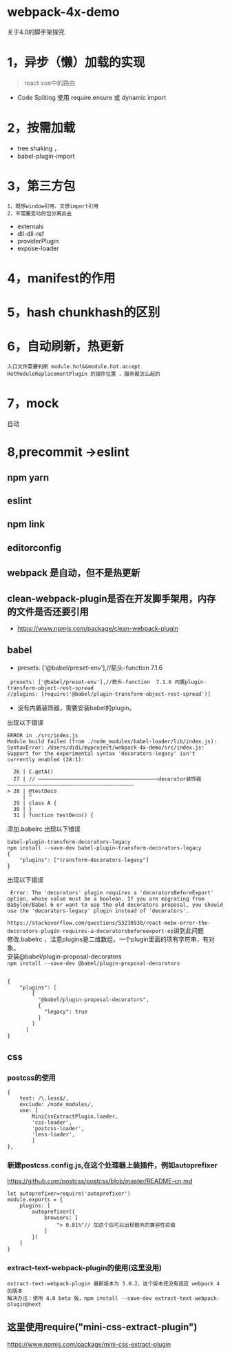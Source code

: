 # webpack-4x-demo
关于4.0的脚手架探究
# 1，异步（懒）加载的实现
> react  vue中的路由
* Code Spliting 使用 require.ensure 或 dynamic import

# 2，按需加载
* tree shaking ，
* babel-plugin-import

# 3，第三方包
    1，既想window引用，又想import引用
    2，不需要变动的包分离出去
* externals   
* dll-dll-ref 
* providerPlugin 
* expose-loader  

# 4，manifest的作用
# 5，hash chunkhash的区别

# 6，自动刷新，热更新
    入口文件需要判断 module.hot&&module.hot.accept
    HotModuleReplacementPlugin 的插件位置 ，服务器怎么起的
# 7，mock 
自动
# 8,precommit  ->eslint

## npm yarn
## eslint
## npm link
## editorconfig
## webpack 是自动，但不是热更新
## clean-webpack-plugin是否在开发脚手架用，内存的文件是否还要引用
 
* https://www.npmjs.com/package/clean-webpack-plugin
## babel
* presets: ['@babel/preset-env'],//箭头-function  7.1.6 
```
 presets: ['@babel/preset-env'],//箭头-function  7.1.6 内置plugin-transform-object-rest-spread
//plugins: [require('@babel/plugin-transform-object-rest-spread')]
```
* 没有内置装饰器，需要安装babel的plugin。



出现以下错误
```
ERROR in ./src/index.js
Module build failed (from ./node_modules/babel-loader/lib/index.js):
SyntaxError: /Users/didi/myproject/webpack-4x-demo/src/index.js: Support for the experimental syntax 'decorators-legacy' isn't currently enabled (28:1):

  26 | C.getA()
  27 | // ———————————————————————————————————————decorator装饰器—————————————————————————————————————————
> 28 | @testDeco
     | ^
  29 | class A {
  30 | }
  31 | function testDeco() { 
```

添加.babelrc 出现以下错误
```
babel-plugin-transform-decorators-legacy
npm install --save-dev babel-plugin-transform-decorators-legacy
{
    "plugins": ["transform-decorators-legacy"]
}
```
出现以下错误
```
 Error: The 'decorators' plugin requires a 'decoratorsBeforeExport' option, whose value must be a boolean. If you are migrating from Babylon/Babel 6 or want to use the old decorators proposal, you should use the 'decorators-legacy' plugin instead of 'decorators'.
 ```
 `https://stackoverflow.com/questions/53230930/react-mobx-error-the-decorators-plugin-requires-a-decoratorsbeforeexport-op`讲到此问题<br/>
 修改.babelrc ，注意plugins是二维数组，一个plugin里面的项有字符串，有对象。<br/>
 安装@babel/plugin-proposal-decorators<br/>
 `npm install --save-dev @babel/plugin-proposal-decorators`
```

{
    "plugins": [
        [
          "@babel/plugin-proposal-decorators",
          {
            "legacy": true
          }
        ]
      ]
}
```

## css
### postcss的使用
```
{
    test: /\.less$/,
    exclude: /node_modules/,
    use: [
        MiniCssExtractPlugin.loader,
        'css-loader',
        'postcss-loader',
        'less-loader',
        ]
},
```
### 新建postcss.config.js,在这个处理器上装插件，例如autoprefixer
https://github.com/postcss/postcss/blob/master/README-cn.md
```
let autoprefixer=require('autoprefixer')
module.exports = {
    plugins: [
        autoprefixer({
            browsers: [
                "> 0.01%"// 加这个后可以出现额外的兼容性前缀
            ]
        })
    ]
}
```
### extract-text-webpack-plugin的使用(这里没用)
```
extract-text-webpack-plugin 最新版本为 3.0.2，这个版本还没有适应 webpack 4 的版本
解决办法：使用 4.0 beta 版，npm install --save-dev extract-text-webpack-plugin@next
```
## 这里使用require("mini-css-extract-plugin")
https://www.npmjs.com/package/mini-css-extract-plugin


